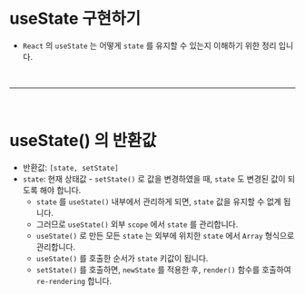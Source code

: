 # useState 구현하기

* ``React`` 의 ``useState`` 는 어떻게 ``state`` 를 유지할 수 있는지 이해하기 위한 정리 입니다.



<br /><hr /><br />



# useState() 의 반환값

* 반환값: ``[state, setState]``
* ``state``: 현재 상태값 - ``setState()`` 로 값을 변경하였을 때, ``state`` 도 변경된 값이 되도록 해야 합니다.
  * ``state`` 를 ``useState()`` 내부에서 관리하게 되면, ``state`` 값을 유지할 수 없계 됩니다.
  * 그러므로 ``useState()`` 외부 ``scope`` 에서 ``state`` 를 관리합니다.
  * ``useState()`` 로 만든 모든 ``state`` 는 외부에 위치한 ``state`` 에서 ``Array`` 형식으로 관리합니다.
  * ``useState()`` 를 호출한 순서가 ``state`` 키값이 됩니다.
  * ``setState()`` 를 호출하면, ``newState`` 를 적용한 후, ``render()`` 함수를 호출하여 ``re-rendering`` 합니다.